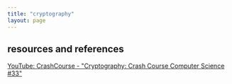 ```yaml
---
title: "cryptography"
layout: page
---
```


## resources and references

[YouTube: CrashCourse - "Cryptography: Crash Course Computer Science #33"](https://youtu.be/jhXCTbFnK8o?si=eh9KmiRnq-GbJ1k0)
